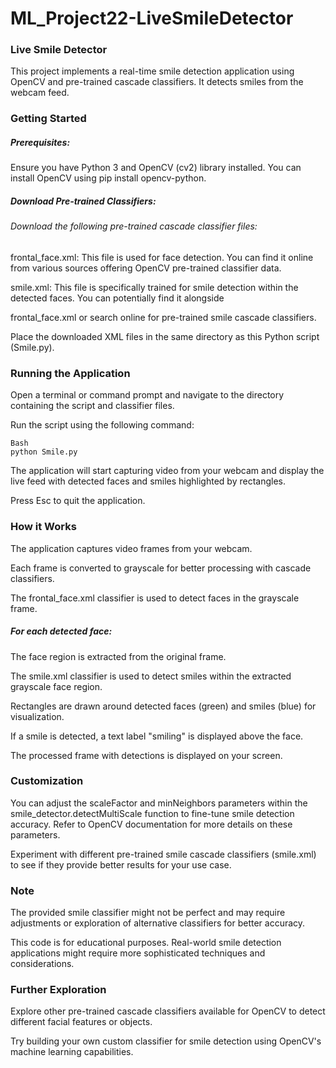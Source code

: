 # ML_Project22-LiveSmileDetector


### Live Smile Detector

This project implements a real-time smile detection application using OpenCV and pre-trained cascade classifiers. It detects smiles from the webcam feed.

### Getting Started

##### Prerequisites:
Ensure you have Python 3 and OpenCV (cv2) library installed. You can install OpenCV using pip install opencv-python.
##### Download Pre-trained Classifiers:
###### Download the following pre-trained cascade classifier files:
frontal_face.xml: This file is used for face detection. You can find it online from various sources offering OpenCV pre-trained classifier data.

smile.xml: This file is specifically trained for smile detection within the detected faces. You can potentially find it alongside 

frontal_face.xml or search online for pre-trained smile cascade classifiers.

Place the downloaded XML files in the same directory as this Python script (Smile.py).


### Running the Application

Open a terminal or command prompt and navigate to the directory containing the script and classifier files.

Run the script using the following command:
```
Bash
python Smile.py
```
The application will start capturing video from your webcam and display the live feed with detected faces and smiles highlighted by rectangles.

Press Esc to quit the application.

### How it Works

The application captures video frames from your webcam.

Each frame is converted to grayscale for better processing with cascade classifiers.

The frontal_face.xml classifier is used to detect faces in the grayscale frame.

##### For each detected face:
The face region is extracted from the original frame.

The smile.xml classifier is used to detect smiles within the extracted grayscale face region.

Rectangles are drawn around detected faces (green) and smiles (blue) for visualization.

If a smile is detected, a text label "smiling" is displayed above the face.

The processed frame with detections is displayed on your screen.

### Customization

You can adjust the scaleFactor and minNeighbors parameters within the smile_detector.detectMultiScale function to fine-tune smile detection accuracy. Refer to OpenCV documentation for more details on these parameters.

Experiment with different pre-trained smile cascade classifiers (smile.xml) to see if they provide better results for your use case.


### Note

The provided smile classifier might not be perfect and may require adjustments or exploration of alternative classifiers for better accuracy.

This code is for educational purposes. Real-world smile detection applications might require more sophisticated techniques and considerations.

### Further Exploration

Explore other pre-trained cascade classifiers available for OpenCV to detect different facial features or objects.

Try building your own custom classifier for smile detection using OpenCV's machine learning capabilities.
